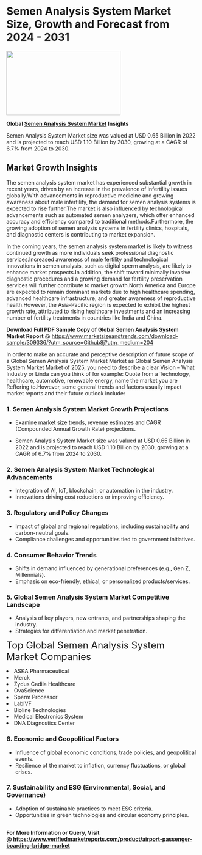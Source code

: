 <H1>Semen Analysis System Market Size, Growth and Forecast from 2024 - 2031</H1><img class="aligncenter size-medium wp-image-584254" src="https://thirdeyenews.in/wp-content/uploads/2024/09/Global-Market-Research-300x168.jpeg" alt="" width="300" height="168" /><p><strong>Global&nbsp;<a href="https://www.marketsizeandtrends.com/download-sample/309336/?utm_source=Github8j?utm_medium=204">Semen Analysis System Market</a> Insights</strong></p><p>Semen Analysis System Market size was valued at USD 0.65 Billion in 2022 and is projected to reach USD 1.10 Billion by 2030, growing at a CAGR of 6.7% from 2024 to 2030.</p><p><h2>Market Growth Insights</h2> <p>The semen analysis system market has experienced substantial growth in recent years, driven by an increase in the prevalence of infertility issues globally.With advancements in reproductive medicine and growing awareness about male infertility, the demand for semen analysis systems is expected to rise further.The market is also influenced by technological advancements such as automated semen analyzers, which offer enhanced accuracy and efficiency compared to traditional methods.Furthermore, the growing adoption of semen analysis systems in fertility clinics, hospitals, and diagnostic centers is contributing to market expansion.</p> <p>In the coming years, the semen analysis system market is likely to witness continued growth as more individuals seek professional diagnostic services.Increased awareness of male fertility and technological innovations in semen analysis, such as digital sperm analysis, are likely to enhance market prospects.In addition, the shift toward minimally invasive diagnostic procedures and a growing demand for fertility preservation services will further contribute to market growth.North America and Europe are expected to remain dominant markets due to high healthcare spending, advanced healthcare infrastructure, and greater awareness of reproductive health.However, the Asia-Pacific region is expected to exhibit the highest growth rate, attributed to rising healthcare investments and an increasing number of fertility treatments in countries like India and China.</p> <p><span class=""><strong>Download Full PDF Sample Copy of Global Semen Analysis System Market Report</strong> @ <a href="https://www.marketsizeandtrends.com/download-sample/309336/?utm_source=Github8j?utm_medium=204" target="_blank">https://www.marketsizeandtrends.com/download-sample/309336/?utm_source=Github8j?utm_medium=204</a></span></p><p>In order to make an accurate and perceptive description of future scope of a Global&nbsp;Semen Analysis System Market Market as Global&nbsp;Semen Analysis System Market Market of 2025, you need to describe a clear Vision &ndash; What Industry or Linda can you think of for example: Quote from a Technology, healthcare, automotive, renewable energy, name the market you are Reffering to.However, some general trends and factors usually impact market reports and their future outlook include:</p><h3>1.&nbsp;<strong>Semen Analysis System Market Growth Projections</strong></h3><ul><li>Examine market size trends, revenue estimates and CAGR (Compounded Annual Growth Rate) projections.</li><li><p>Semen Analysis System Market size was valued at USD 0.65 Billion in 2022 and is projected to reach USD 1.10 Billion by 2030, growing at a CAGR of 6.7% from 2024 to 2030.</p></li></ul><h3>2.&nbsp;<strong>Semen Analysis System Market Technological Advancements</strong></h3><ul><li>Integration of AI, IoT, blockchain, or automation in the industry.</li><li>Innovations driving cost reductions or improving efficiency.</li></ul><h3>3.&nbsp;<strong>Regulatory and Policy Changes</strong></h3><ul><li>Impact of global and regional regulations, including sustainability and carbon-neutral goals.</li><li>Compliance challenges and opportunities tied to government initiatives.</li></ul><h3>4.&nbsp;<strong>Consumer Behavior Trends</strong></h3><ul><li>Shifts in demand influenced by generational preferences (e.g., Gen Z, Millennials).</li><li>Emphasis on eco-friendly, ethical, or personalized products/services.</li></ul><h3>5.&nbsp;<strong>Global Semen Analysis System Market Competitive Landscape</strong></h3><ul><li>Analysis of key players, new entrants, and partnerships shaping the industry.</li><li>Strategies for differentiation and market penetration.</li></ul><p data-pm-slice="1 1 []"><span style="color: inherit; font-family: inherit; font-size: 25px;">Top Global Semen Analysis System Market Companies</span></p><div class="" data-test-id=""><p><li>ASKA Pharmaceutical</li><li> Merck</li><li> Zydus Cadila Healthcare</li><li> OvaScience</li><li> Sperm Processor</li><li> LabIVF</li><li> Bioline Technologies</li><li> Medical Electronics System</li><li> DNA Diagnostics Center</li></p></div><h3>6.&nbsp;<strong>Economic and Geopolitical Factors</strong></h3><ul><li>Influence of global economic conditions, trade policies, and geopolitical events.</li><li>Resilience of the market to inflation, currency fluctuations, or global crises.</li></ul><h3>7.&nbsp;<strong>Sustainability and ESG (Environmental, Social, and Governance)</strong></h3><ul><li>Adoption of sustainable practices to meet ESG criteria.</li><li>Opportunities in green technologies and circular economy principles.</li></ul><h2><strong style="font-size: 14px;">For More Information or Query, Visit @&nbsp;</strong><a style="background-color: #ffffff; font-size: 14px;" href="https://www.marketsizeandtrends.com/report/semen-analysis-system-market/" target="_blank">https://www.verifiedmarketreports.com/product/airport-passenger-boarding-bridge-market</a></h2>